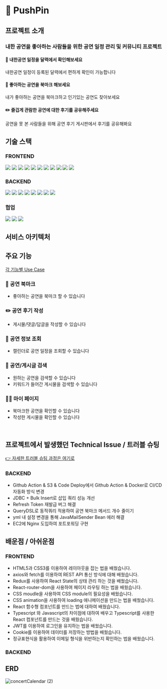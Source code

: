 # 📌 PushPin 

## 프로젝트 소개
### 내한 공연을 좋아하는 사람들을 위한 공연 일정 관리 및 커뮤니티 프로젝트

#### 👀 내한공연 일정을 달력에서 확인해보세요 <Br>
내한공연 일정이 등록된 달력에서 편하게 확인이 가능합니다
#### 📍 좋아하는 공연을 북마크 해보세요<br>
내가 좋아하는 공연을 북마크하고 인기있는 공연도 찾아보세요
#### ✏️ 즐겁게 관람한 공연에 대한 후기를 공유해주세요 <br>
공연을 못 본 사람들을 위해 공연 후기 게시판에서 후기를 공유해봐요

## 기술 스택

### FRONTEND
<img src="https://img.shields.io/badge/React-61DAFB?style=for-the-badge&logo=React&logoColor=white"/> <img src="https://img.shields.io/badge/Redux-764ABC?style=for-the-badge&logo=Redux&logoColor=white"/>  <img src="https://img.shields.io/badge/TypeScript-3178C6?style=for-the-badge&logo=TypeScript&logoColor=white"/> <img src="https://img.shields.io/badge/HTML5-E34F26?style=for-the-badge&logo=HTML5&logoColor=white"/> <img src="https://img.shields.io/badge/JavaScript-F7DF1E?style=for-the-badge&logo=JavaScript&logoColor=white"/> <img src="https://img.shields.io/badge/CSS3-1572B6?style=for-the-badge&logo=CSS3&logoColor=white"/> <img src="https://img.shields.io/badge/Scss-CC6699?style=for-the-badge&logo=Sass&logoColor=white"/> 
<img src="https://img.shields.io/badge/cssmodules-000000?style=for-the-badge&logo=cssmodules&logoColor=white"/> <img src="https://img.shields.io/badge/Axios-5A29E4?style=for-the-badge&logo=CSS3&logoColor=white"/> <img src="https://img.shields.io/badge/EC2-FF9900?style=for-the-badge&logo=amazon ec2&logoColor=white"> <img src="https://img.shields.io/badge/NGINX-009639?style=for-the-badge&logo=NGINX&logoColor=white">

### BACKEND
<img src="https://img.shields.io/badge/SPRINGBOOT-6DB33F?style=for-the-badge&logo=springboot&logoColor=white"> <img src="https://img.shields.io/badge/MySQL-4479A1?style=for-the-badge&logo=mysql&logoColor=white"> <img src="https://img.shields.io/badge/JUNIT5-25A162?style=for-the-badge&logo=junit5&logoColor=white"> <img src="https://img.shields.io/badge/DOCKER-2496ED?style=for-the-badge&logo=docker&logoColor=white"> <img src="https://img.shields.io/badge/EC2-FF9900?style=for-the-badge&logo=amazon ec2&logoColor=white"> <img src="https://img.shields.io/badge/RDS-527FFF?style=for-the-badge&logo=amazon rds&logoColor=white"> <img src="https://img.shields.io/badge/S3-569A31?style=for-the-badge&logo=amazon s3&logoColor=white"> <img src="https://img.shields.io/badge/GITHUB ACTIONS-2088FF?style=for-the-badge&logo=github actions&logoColor=white">

### 협업
<img src="https://img.shields.io/badge/JIRA-0052CC?style=for-the-badge&logo=jira&logoColor=white"> <img src="https://img.shields.io/badge/NOTION-000000?style=for-the-badge&logo=notion&logoColor=white"> <img src="https://img.shields.io/badge/SLACK-4A154B?style=for-the-badge&logo=slack&logoColor=white">



## 서비스 아키텍처


## 주요 기능
[각 기능별 Use Case](https://github.com/ConcertCalendar/.github/wiki/Use-Case)

### 📍 공연 북마크
- 좋아하는 공연을 북마크 할 수 있습니다
### ✏️ 공연 후기 작성
- 게시물/댓글/답글을 작성할 수 있습니다
### 📆 공연 정보 조회
- 캘린더로 공연 일정을 조회할 수  있습니다
### 🔎 공연/게시글 검색
- 원하는 공연을 검색할 수 있습니다
- 키워드가 들어간 게시물을 검색할 수 있습니다
### 👨‍💻 마이 페이지
- 북마크한 공연을 확인할 수 있습니다
- 작성한 게시물을 확인할 수 있습니다

<br>

## 프로젝트에서 발생했던 Technical Issue / 트러블 슈팅
[ 👉 자세한 트러블 슈팅 과정은 여기로](https://github.com/ConcertCalendar/.github/wiki/Technical-Issue)

### BACKEND
- Github Action & S3 & Code Deploy에서 Github Action & Docker로 CI/CD 자동화 방식 변경
- JDBC + Bulk Insert로 삽입 쿼리 성능 개선
- Refresh Token 재발급 버그 해결
- QueryDSL로 동적쿼리 적용하여 공연 북마크 메서드 개수 줄이기
- yml 내 설정 변경을 통해 JavaMailSender Bean 에러 해결
- EC2에 Nginx 도입하여 포트포워딩 구현


## 배운점 / 아쉬운점

### FRONTEND
 - HTML5과 CSS3를 이용하여 레이아웃을 잡는 법을 배웠습니다.
 - axios와 fetch를 이용하여 REST API 통신 방식에 대해 배웠습니다.
 - Redux를 사용하여 React State의 상태 관리 하는 것을 배웠습니다.
 - React-router-dom을 사용하여 페이지 라우팅 하는 법을 배웠습니다.
 - CSS moudle을 사용하여 CSS module의 필요성을 배웠습니다.
 - CSS animation을 사용하여 loading 애니메이션을 만드는 법을 배웠습니다.
 - React 함수형 컴포넌트를 만드는 법에 대하여 배웠습니다.
 - Typescript 와 Javascript의 차이점에 대하여 배우고 Typescript를 사용한 React 컴포넌트를 만드는 것을 배웠습니다.
 - JWT를 이용하여 로그인을 유지하는 법을 배웠습니다.
 - Cookie를 이용하여 데이터를 저장하는 방법을 배웠습니다.
 - 정규표현식을 활용하여 이메일 형식을 위반하는지 확인하는 법을 배웠습니다.
### BACKEND


## ERD
![concertCalendar (2)](https://user-images.githubusercontent.com/80939285/235438919-344dc126-5e2f-47c8-bd1e-530265c5240d.png)
